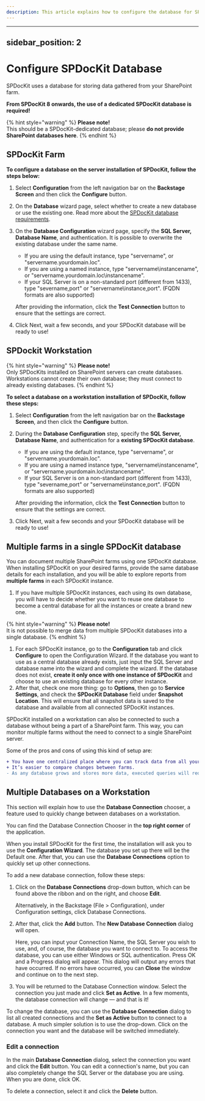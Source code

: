 ```yaml
---
description: This article explains how to configure the database for SPDocKit.
---
```


---
sidebar_position: 2
---

# Configure SPDocKit Database

SPDocKit uses a database for storing data gathered from your SharePoint farm.

**From SPDocKit 8 onwards, the use of a dedicated SPDocKit database is required!**

{% hint style="warning" %}
**Please note!**  
This should be a SPDocKit-dedicated database; please **do not provide SharePoint databases here**.
{% endhint %}

## SPDocKit Farm

**To configure a database on the server installation of SPDocKit, follow the steps below:**

1. Select **Configuration** from the left navigation bar on the **Backstage Screen** and then click the **Configure** button.
2. On the **Database** wizard page, select whether to create a new database or use the existing one. Read more about the [SPDocKit database requirements](../requirements/user-permissions-requirements.md).
3. On the **Database Configuration** wizard page, specify the **SQL Server, Database Name**, and authentication. It is possible to overwrite the existing database under the same name.

   * If you are using the default instance, type  "servername", or "servername.yourdomain.loc".
   * If you are using a named instance, type "servername\instancename", or "servername.yourdomain.loc\instancename".
   * If your SQL Server is on a non-standard port \(different from 1433\), type "severname,port" or "servername\instance,port". \(FQDN formats are also supported\)

   After providing the information, click the **Test Connection** button to ensure that the settings are correct.

4. Click Next, wait a few seconds, and your SPDocKit database will be ready to use!

## SPDockit Workstation

{% hint style="warning" %}
**Please note!**  
Only SPDocKits installed on SharePoint servers can create databases. Workstations cannot create their own database; they must connect to already existing databases.
{% endhint %}

**To select a database on a workstation installation of SPDocKit, follow these steps:**

1. Select **Configuration** from the left navigation bar on the **Backstage Screen**, and then click the **Configure** button.
2. During the **Database Configuration** step, specify the **SQL Server, Database Name**, and authentication for a **existing SPDocKit database**.

   * If you are using the default instance, type  "servername", or "servername.yourdomain.loc".
   * If you are using a named instance type, "servername\instancename", or "servername.yourdomain.loc\instancename".
   * If your SQL Server is on a non-standard port \(different from 1433\), type "severname,port" or "servername\instance,port". \(FQDN formats are also supported\)

   After providing the information, click the **Test Connection** button to ensure that the settings are correct.

3. Click Next, wait a few seconds and your SPDocKit database will be ready to use!

## Multiple farms in a single SPDocKit database

You can document multiple SharePoint farms using one SPDocKit database. When installing SPDocKit on your desired farms, provide the same database details for each installation, and you will be able to explore reports from **multiple farms** in each SPDocKit instance.

1. If you have multiple SPDocKit instances, each using its own database, you will have to decide whether you want to reuse one database to become a central database for all the instances or create a brand new one. 

{% hint style="warning" %}
**Please note!**  
It is not possible to merge data from multiple SPDocKit databases into a single database.
{% endhint %}

1. For each SPDocKit instance, go to the **Configuration** tab and click **Configure** to open the Configuration Wizard. If the database you want to use as a central database already exists, just input the SQL Server and database name into the wizard and complete the wizard. If the database does not exist, **create it only once with one instance of SPDocKit** and choose to use an existing database for every other instance.
2. After that, check one more thing: go to **Options**, then go to **Service Settings**, and check the **SPDocKit Database** field under **Snapshot Location**. This will ensure that all snapshot data is saved to the database and available from all connected SPDocKit instances.

SPDocKit installed on a workstation can also be connected to such a database without being a part of a SharePoint farm. This way, you can monitor multiple farms without the need to connect to a single SharePoint server.

Some of the pros and cons of using this kind of setup are:

```diff
+ You have one centralized place where you can track data from all your connected SharePoint farms.
+ It’s easier to compare changes between farms.
- As any database grows and stores more data, executed queries will require more time to execute. Generating reports might slow down a bit.
```

## Multiple Databases on a Workstation

This section will explain how to use the **Database Connection** chooser, a feature used to quickly change between databases on a workstation.

You can find the Database Connection Chooser in the **top right corner** of the application.

When you install SPDocKit for the first time, the installation will ask you to use the **Configuration Wizard**. The database you set up there will be the Default one. After that, you can use the **Database Connections** option to quickly set up other connections.

To add a new database connection, follow these steps:

1. Click on the **Database Connections** drop-down button, which can be found above the ribbon and on the right, and choose **Edit**.

   Alternatively, in the Backstage \(File &gt; Configuration\), under Configuration settings, click Database Connections.

2. After that, click the **Add** button. The **New Database Connection** dialog will open.

   Here, you can input your Connection Name, the SQL Server you wish to use, and, of course, the database you want to connect to. To access the database, you can use either Windows or SQL authentication. Press OK and a Progress dialog will appear. This dialog will output any errors that have occurred. If no errors have occurred, you can **Close** the window and continue on to the next step.

3. You will be returned to the Database Connection window. Select the connection you just made and click **Set as Active**. In a few moments, the database connection will change — and that is it!

To change the database, you can use the **Database Connection** dialog to list all created connections and the **Set as Active** button to connect to a database. A much simpler solution is to use the drop-down. Click on the connection you want and the database will be switched immediately.

### **Edit a connection**

In the main **Database Connection** dialog, select the connection you want and click the **Edit** button. You can edit a connection's name, but you can also completely change the SQL Server or the database you are using. When you are done, click OK.

To delete a connection, select it and click the **Delete** button.

